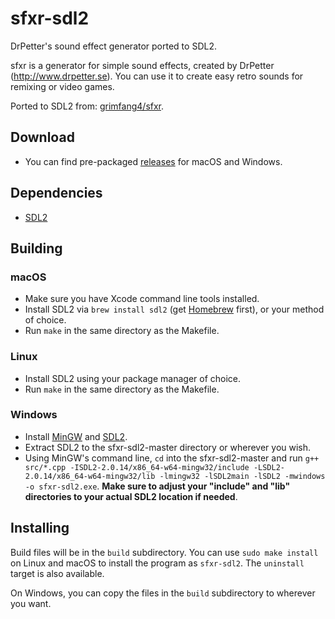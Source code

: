 # sfxr-sdl2
DrPetter's sound effect generator ported to SDL2.

sfxr is a generator for simple sound effects, created by DrPetter (http://www.drpetter.se). You can use it to create easy retro sounds for remixing or video games.

Ported to SDL2 from: [grimfang4/sfxr](https://github.com/grimfang4/sfxr).

## Download
- You can find pre-packaged [releases](https://github.com/tjohnman/sfxr-sdl2/releases/latest) for macOS and Windows.

## Dependencies
- [SDL2](https://www.libsdl.org/download-2.0.php)

## Building
### macOS
- Make sure you have Xcode command line tools installed.
- Install SDL2 via `brew install sdl2` (get [Homebrew](https://brew.sh/) first), or your method of choice.
- Run `make` in the same directory as the Makefile.

### Linux
- Install SDL2 using your package manager of choice.
- Run `make` in the same directory as the Makefile.

### Windows
- Install [MinGW](https://sourceforge.net/projects/mingw-w64/files/latest/download) and [SDL2](https://www.libsdl.org/download-2.0.php).
- Extract SDL2 to the sfxr-sdl2-master directory or wherever you wish.
- Using MinGW's command line, `cd` into the sfxr-sdl2-master and run `g++ src/*.cpp -ISDL2-2.0.14/x86_64-w64-mingw32/include -LSDL2-2.0.14/x86_64-w64-mingw32/lib -lmingw32 -lSDL2main -lSDL2 -mwindows -o sfxr-sdl2.exe`. **Make sure to adjust your "include" and "lib" directories to your actual SDL2 location if needed**.

## Installing
Build files will be in the `build` subdirectory.
You can use `sudo make install` on Linux and macOS to install the program as `sfxr-sdl2`. The `uninstall` target is also available.

On Windows, you can copy the files in the `build` subdirectory to wherever you want.
